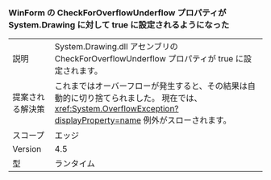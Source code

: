 ### <a name="winforms-checkforoverflowunderflow-property-is-now-true-for-systemdrawing"></a>WinForm の CheckForOverflowUnderflow プロパティが System.Drawing に対して true に設定されるようになった

|   |   |
|---|---|
|説明|System.Drawing.dll アセンブリの CheckForOverflowUnderflow プロパティが true に設定されます。|
|提案される解決策|これまではオーバーフローが発生すると、その結果は自動的に切り捨てられました。 現在では、<xref:System.OverflowException?displayProperty=name> 例外がスローされます。|
|スコープ|エッジ|
|Version|4.5|
|型|ランタイム|

